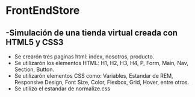 # FrontEndStore
-Simulación de una tienda virtual creada con HTML5 y CSS3
-
- Se crearón tres paginas html: index, nosotros, producto.
- Se utilizarón los elementos HTML: H1, H2, H3, H4, P, Form, Main, Nav, Section, Button.
- Se utilizarón elementos CSS como: Variables, Estandar de REM, Responsive Design, Font Size, Color, Flexbox, Grid, Hover, entre otros.
- Se utilizo el estandar de normalize.css
